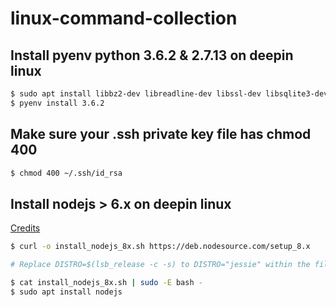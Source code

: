 # linux-command-collection

## Install pyenv python 3.6.2 & 2.7.13 on deepin linux
```bash 
$ sudo apt install libbz2-dev libreadline-dev libssl-dev libsqlite3-dev
$ pyenv install 3.6.2
```

## Make sure your .ssh private key file has chmod 400
```bash
$ chmod 400 ~/.ssh/id_rsa
```

## Install nodejs > 6.x on deepin linux
[Credits](https://github.com/nodesource/distributions/issues/442#issuecomment-295227771)
```bash
$ curl -o install_nodejs_8x.sh https://deb.nodesource.com/setup_8.x

# Replace DISTRO=$(lsb_release -c -s) to DISTRO="jessie" within the file

$ cat install_nodejs_8x.sh | sudo -E bash -
$ sudo apt install nodejs
```
